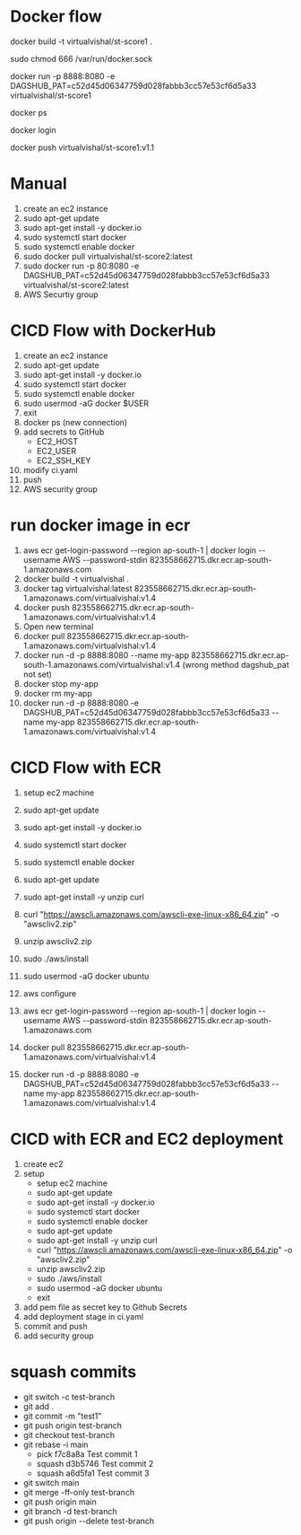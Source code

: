 # Docker flow

docker build -t virtualvishal/st-score1 .

sudo chmod 666 /var/run/docker.sock

docker run -p 8888:8080 -e DAGSHUB_PAT=c52d45d06347759d028fabbb3cc57e53cf6d5a33 virtualvishal/st-score1

docker ps

docker login

docker push virtualvishal/st-score1:v1.1

# Manual

1. create an ec2 instance
2. sudo apt-get update
3. sudo apt-get install -y docker.io
4. sudo systemctl start docker
5. sudo systemctl enable docker
6. sudo docker pull virtualvishal/st-score2:latest
7. sudo docker run -p 80:8080 -e DAGSHUB_PAT=c52d45d06347759d028fabbb3cc57e53cf6d5a33 virtualvishal/st-score2:latest
8. AWS Securtiy group

# CICD Flow with DockerHub
1. create an ec2 instance
2. sudo apt-get update
3. sudo apt-get install -y docker.io
4. sudo systemctl start docker
5. sudo systemctl enable docker
6. sudo usermod -aG docker $USER
7. exit
8. docker ps (new connection)
9. add secrets to GitHub
    - EC2_HOST
    - EC2_USER
    - EC2_SSH_KEY
10. modify ci.yaml
11. push
12. AWS security group

# run docker image in ecr
1. aws ecr get-login-password --region ap-south-1 | docker login --username AWS --password-stdin 823558662715.dkr.ecr.ap-south-1.amazonaws.com
2. docker build -t virtualvishal .
3. docker tag virtualvishal:latest 823558662715.dkr.ecr.ap-south-1.amazonaws.com/virtualvishal:v1.4
4. docker push 823558662715.dkr.ecr.ap-south-1.amazonaws.com/virtualvishal:v1.4
5. Open new terminal
6. docker pull 823558662715.dkr.ecr.ap-south-1.amazonaws.com/virtualvishal:v1.4
7. docker run -d -p 8888:8080 --name my-app 823558662715.dkr.ecr.ap-south-1.amazonaws.com/virtualvishal:v1.4 (wrong method dagshub_pat not set)
8. docker stop my-app
9. docker rm my-app
10. docker run -d -p 8888:8080 -e DAGSHUB_PAT=c52d45d06347759d028fabbb3cc57e53cf6d5a33 --name my-app 823558662715.dkr.ecr.ap-south-1.amazonaws.com/virtualvishal:v1.4


# CICD Flow with ECR
1. setup ec2 machine
2. sudo apt-get update
3. sudo apt-get install -y docker.io
4. sudo systemctl start docker
5. sudo systemctl enable docker
6. sudo apt-get update
7. sudo apt-get install -y unzip curl
8. curl "https://awscli.amazonaws.com/awscli-exe-linux-x86_64.zip" -o "awscliv2.zip"
9. unzip awscliv2.zip
10. sudo ./aws/install

11. sudo usermod -aG docker ubuntu
12. aws configure
13. aws ecr get-login-password --region ap-south-1 | docker login --username AWS --password-stdin 823558662715.dkr.ecr.ap-south-1.amazonaws.com
14. docker pull 823558662715.dkr.ecr.ap-south-1.amazonaws.com/virtualvishal:v1.4
15. docker run -d -p 8888:8080 -e DAGSHUB_PAT=c52d45d06347759d028fabbb3cc57e53cf6d5a33 --name my-app 823558662715.dkr.ecr.ap-south-1.amazonaws.com/virtualvishal:v1.4

# CICD with ECR and EC2 deployment
1. create ec2
2. setup
    - setup ec2 machine
    - sudo apt-get update
    - sudo apt-get install -y docker.io
    - sudo systemctl start docker
    - sudo systemctl enable docker
    - sudo apt-get update
    - sudo apt-get install -y unzip curl
    - curl "https://awscli.amazonaws.com/awscli-exe-linux-x86_64.zip" -o "awscliv2.zip"
    - unzip awscliv2.zip
    - sudo ./aws/install
    - sudo usermod -aG docker ubuntu
    - exit
3. add pem file as secret key to Github Secrets
4. add deployment stage in ci.yaml
5. commit and push
6. add security group

# squash commits
- git switch -c test-branch
- git add .
- git commit -m "test1"
- git push origin test-branch
- git checkout test-branch
- git rebase -i main
    * pick f7c8a8a Test commit 1
    * squash d3b5746 Test commit 2
    * squash a6d5fa1 Test commit 3
- git switch main
- git merge -ff-only test-branch
- git push origin main
- git branch -d test-branch
- git push origin --delete test-branch